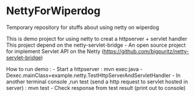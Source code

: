 NettyForWiperdog
================

Temporary repository for stuffs about using netty on wiperdog

This is demo project for using netty to creat a httpserver + servlet handler 
This project depend on the netty-servlet-bridge - An open source project for implement Servlet API on the Netty (https://github.com/bigpuritz/netty-servlet-bridge)

 How to run demo : 
	 -  Start a httpserver : 
		mvn exec:java -Dexec.mainClass=example.netty.TestHttpServerAndServletHandler
	 -  In another terminal console ,run test (send a http request to servlet hosted in server) : 
		mvn test
	 -  Check response from test result (print out to console)


